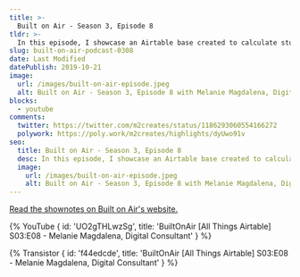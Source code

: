 ```yaml
---
title: >-
  Built on Air - Season 3, Episode 8
tldr: >-
  In this episode, I showcase an Airtable base created to calculate student assessment scores; and detail how I get data in the right spots.
slug: built-on-air-podcast-0308
date: Last Modified
datePublish: 2019-10-21
image:
  url: /images/built-on-air-episode.jpeg
  alt: Built on Air - Season 3, Episode 8 with Melanie Magdalena, Digital Consultant
blocks: 
  - youtube
comments:
  twitter: https://twitter.com/m2creates/status/1186293060554166272
  polywork: https://poly.work/m2creates/highlights/dyUwo91v
seo:
  title: Built on Air - Season 3, Episode 8
  desc: In this episode, I showcase an Airtable base created to calculate student assessment scores; and detail how I get data in the right spots.
  image:
    url: /images/built-on-air-episode.jpeg
    alt: Built on Air - Season 3, Episode 8 with Melanie Magdalena, Digital Consultant
---
```


[Read the shownotes on Built on Air's website.](https://builtonair.com/builtonair-s03e08-melanie-magdalena-digital-consultant/)

{% YouTube { id: 'UO2gTHLwzSg', title: 'BuiltOnAir [All Things Airtable] S03:E08 - Melanie Magdalena, Digital Consultant' } %}

{% Transistor { id: 'f44edcde', title: 'BuiltOnAir [All Things Airtable] S03:E08 - Melanie Magdalena, Digital Consultant' } %}
